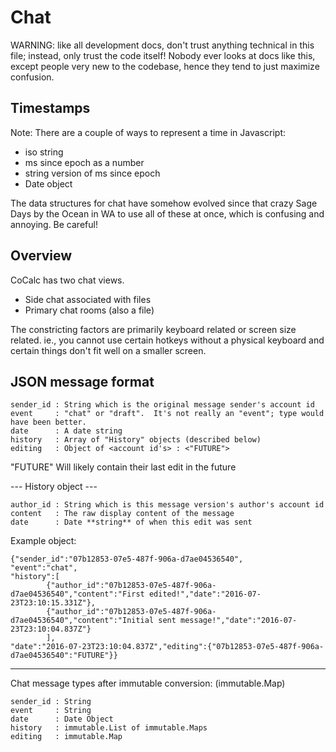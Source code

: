# Chat

WARNING: like all development docs, don't trust anything technical in
this file; instead, only trust the code itself! Nobody ever looks at
docs like this, except people very new to the codebase, hence they tend
to just maximize confusion.

## Timestamps

Note: There are a couple of ways to represent a time in Javascript:

- iso string
- ms since epoch as a number
- string version of ms since epoch
- Date object

The data structures for chat have somehow evolved since that
crazy Sage Days by the Ocean in WA to use all of these at once, which is
confusing and annoying.  Be careful!

## Overview

CoCalc has two chat views.

- Side chat associated with files
- Primary chat rooms \(also a file\)

The constricting factors are primarily keyboard related or screen size related.
ie., you cannot use certain hotkeys without a physical keyboard and certain things don't fit well on a smaller screen.

## JSON message format

```
sender_id : String which is the original message sender's account id
event     : "chat" or "draft".  It's not really an "event"; type would have been better.
date      : A date string
history   : Array of "History" objects (described below)
editing   : Object of <account id's> : <"FUTURE">
```

"FUTURE" Will likely contain their last edit in the future

--- History object ---

```
author_id : String which is this message version's author's account id
content   : The raw display content of the message
date      : Date **string** of when this edit was sent
```

Example object:

```
{"sender_id":"07b12853-07e5-487f-906a-d7ae04536540",
"event":"chat",
"history":[
        {"author_id":"07b12853-07e5-487f-906a-d7ae04536540","content":"First edited!","date":"2016-07-23T23:10:15.331Z"},
        {"author_id":"07b12853-07e5-487f-906a-d7ae04536540","content":"Initial sent message!","date":"2016-07-23T23:10:04.837Z"}
        ],
"date":"2016-07-23T23:10:04.837Z","editing":{"07b12853-07e5-487f-906a-d7ae04536540":"FUTURE"}}
```

---

Chat message types after immutable conversion:
(immutable.Map)

```
sender_id : String
event     : String
date      : Date Object
history   : immutable.List of immutable.Maps
editing   : immutable.Map
```
